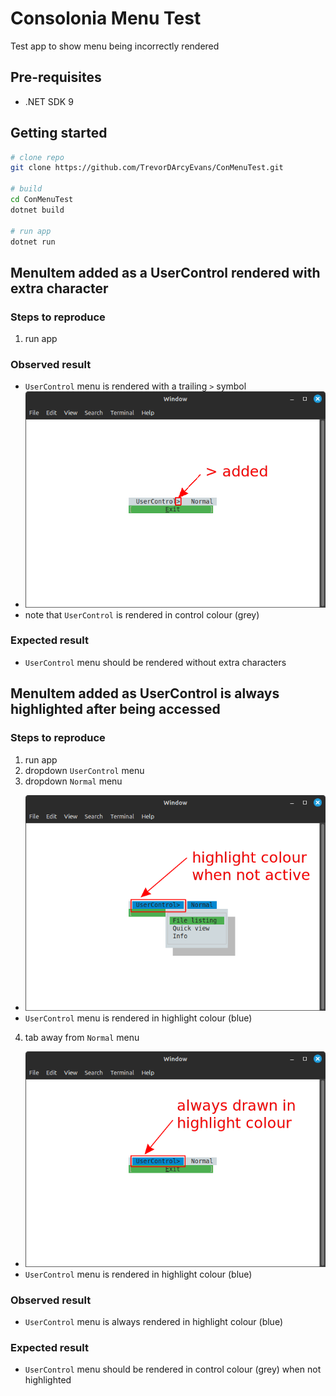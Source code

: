 # Consolonia Menu Test
Test app to show menu being incorrectly rendered


## Pre-requisites
*   .NET SDK 9


## Getting started
```bash
# clone repo
git clone https://github.com/TrevorDArcyEvans/ConMenuTest.git

# build
cd ConMenuTest
dotnet build

# run app
dotnet run
```

## MenuItem added as a UserControl rendered with extra character
### Steps to reproduce
1. run app

### Observed result
* `UserControl` menu is rendered with a trailing `>` symbol
* ![Screenshot01](docs/Screenshot01.png)
* note that `UserControl` is rendered in control colour (grey)

### Expected result
* `UserControl` menu should be rendered without extra characters


## MenuItem added as UserControl is always highlighted after being accessed
### Steps to reproduce
1. run app
2. dropdown `UserControl` menu
3. dropdown `Normal` menu
* ![Screenshot02](docs/Screenshot02.png)
* `UserControl` menu is rendered in highlight colour (blue)
4. tab away from `Normal` menu
* ![Screenshot03](docs/Screenshot03.png)
* `UserControl` menu is rendered in highlight colour (blue)

### Observed result
* `UserControl` menu is always rendered in highlight colour (blue)

### Expected result
* `UserControl` menu should be rendered in control colour (grey) when not highlighted

